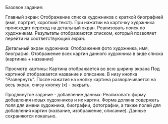 Базовое задание:

Главный экран:
Отображение списка художников с краткой биографией (имя, портрет, короткий текст).
При нажатии на карточку художника происходит переход на детальный экран.
Реализовать поиск по художникам.
Результаты отображаются списком, который позволяет перейти на соответствующий экран.

Детальный экран художника:
Отображения фото художника, имя, биография.
Отображение всех картин данного художника в виде списка (картинка + название)

Просмотр картины:
Картина отображается во всю ширину экрана
Под картиной отображается название и описание.
В низу кнопка "Развернуть". После нажатия на кнопку картина разворачивается на весь экран, снизу кнопку (х) - закрыть.

Продвинутое задание - добавление данных:
Реализовать форму добавления новых художников и их картин.
Форма должна содержать поля для имени художника, биографии, фотографии, а также полей для добавления картин (название, изображение, описание).
Данные сохраняются локально.
